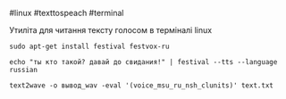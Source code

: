 #linux #texttospeach #terminal 

Утиліта для читання тексту голосом в терміналі linux

~~~
sudo apt-get install festival festvox-ru 
~~~

~~~
echo "ты кто такой? давай до свидания!" | festival --tts --language russian
~~~

~~~
text2wave -o вывод_wav -eval '(voice_msu_ru_nsh_clunits)' text.txt
~~~



